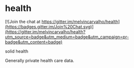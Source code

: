 # health

[![Join the chat at https://gitter.im/melvincarvalho/health](https://badges.gitter.im/Join%20Chat.svg)](https://gitter.im/melvincarvalho/health?utm_source=badge&utm_medium=badge&utm_campaign=pr-badge&utm_content=badge)

solid health

Generally private health care data.
